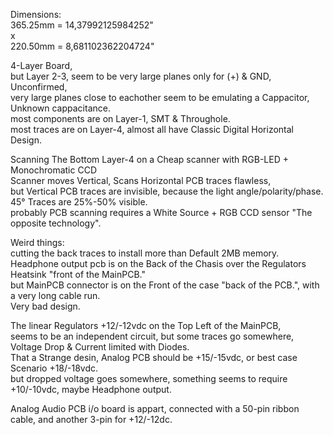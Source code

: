 Dimensions: </br>
365.25mm = 14,37992125984252" </br>
x </br>
220.50mm = 8,681102362204724" </br>

4-Layer Board, </br>
but Layer 2-3, seem to be very large planes only for (+) & GND, Unconfirmed, </br>
very large planes close to eachother seem to be emulating a Cappacitor, Unknown cappacitance. </br>
most components are on Layer-1, SMT & Throughole. </br>
most traces are on Layer-4, almost all have Classic Digital Horizontal Design. </br>

Scanning The Bottom Layer-4 on a Cheap scanner with RGB-LED + Monochromatic CCD </br>
Scanner moves Vertical, Scans Horizontal PCB traces flawless, </br>
but Vertical PCB traces are invisible, because the light angle/polarity/phase. </br>
45° Traces are 25%-50% visible. </br>
probably PCB scanning requires a White Source + RGB CCD sensor "The opposite technology". </br>

Weird things: </br>
cutting the back traces to install more than Default 2MB memory. </br>
Headphone output pcb is on the Back of the Chasis over the Regulators Heatsink "front of the MainPCB."</br>
but MainPCB connector is on the Front of the case "back of the PCB.", with a very long cable run. </br>
Very bad design. </br>

The linear Regulators +12/-12vdc on the Top Left of the MainPCB, </br>
seems to be an independent circuit, but some traces go somewhere, Voltage Drop & Current limited with Diodes. </br>
That a Strange desin, Analog PCB should be +15/-15vdc, or best case Scenario +18/-18vdc. </br>
but dropped voltage goes somewhere, something seems to require +10/-10vdc, maybe Headphone output. </br>

Analog Audio PCB i/o board is appart, connected with a 50-pin ribbon cable, and another 3-pin for +12/-12dc.</br>  
